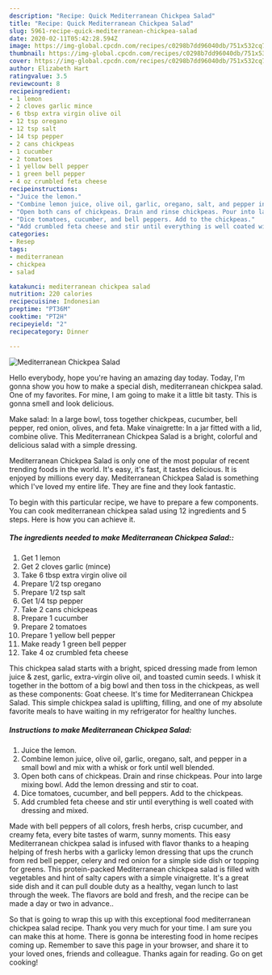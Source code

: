 ```yaml
---
description: "Recipe: Quick Mediterranean Chickpea Salad"
title: "Recipe: Quick Mediterranean Chickpea Salad"
slug: 5961-recipe-quick-mediterranean-chickpea-salad
date: 2020-02-11T05:42:28.594Z
image: https://img-global.cpcdn.com/recipes/c0298b7dd96040db/751x532cq70/mediterranean-chickpea-salad-recipe-main-photo.jpg
thumbnail: https://img-global.cpcdn.com/recipes/c0298b7dd96040db/751x532cq70/mediterranean-chickpea-salad-recipe-main-photo.jpg
cover: https://img-global.cpcdn.com/recipes/c0298b7dd96040db/751x532cq70/mediterranean-chickpea-salad-recipe-main-photo.jpg
author: Elizabeth Hart
ratingvalue: 3.5
reviewcount: 8
recipeingredient:
- 1 lemon
- 2 cloves garlic mince
- 6 tbsp extra virgin olive oil
- 12 tsp oregano
- 12 tsp salt
- 14 tsp pepper
- 2 cans chickpeas
- 1 cucumber
- 2 tomatoes
- 1 yellow bell pepper
- 1 green bell pepper
- 4 oz crumbled feta cheese
recipeinstructions:
- "Juice the lemon."
- "Combine lemon juice, olive oil, garlic, oregano, salt, and pepper in a small bowl and mix with a whisk or fork until well blended."
- "Open both cans of chickpeas. Drain and rinse chickpeas. Pour into large mixing bowl. Add the lemon dressing and stir to coat."
- "Dice tomatoes, cucumber, and bell peppers. Add to the chickpeas."
- "Add crumbled feta cheese and stir until everything is well coated with dressing and mixed."
categories:
- Resep
tags:
- mediterranean
- chickpea
- salad

katakunci: mediterranean chickpea salad
nutrition: 220 calories
recipecuisine: Indonesian
preptime: "PT36M"
cooktime: "PT2H"
recipeyield: "2"
recipecategory: Dinner

---
```



![Mediterranean Chickpea Salad](https://img-global.cpcdn.com/recipes/c0298b7dd96040db/751x532cq70/mediterranean-chickpea-salad-recipe-main-photo.jpg)

Hello everybody, hope you're having an amazing day today. Today, I'm gonna show you how to make a special dish, mediterranean chickpea salad. One of my favorites. For mine, I am going to make it a little bit tasty. This is gonna smell and look delicious.

Make salad: In a large bowl, toss together chickpeas, cucumber, bell pepper, red onion, olives, and feta. Make vinaigrette: In a jar fitted with a lid, combine olive. This Mediterranean Chickpea Salad is a bright, colorful and delicious salad with a simple dressing.

Mediterranean Chickpea Salad is only one of the most popular of recent trending foods in the world. It's easy, it's fast, it tastes delicious. It is enjoyed by millions every day. Mediterranean Chickpea Salad is something which I've loved my entire life. They are fine and they look fantastic.


To begin with this particular recipe, we have to prepare a few components. You can cook mediterranean chickpea salad using 12 ingredients and 5 steps. Here is how you can achieve it.

##### The ingredients needed to make Mediterranean Chickpea Salad::

1. Get 1 lemon
1. Get 2 cloves garlic (mince)
1. Take 6 tbsp extra virgin olive oil
1. Prepare 1/2 tsp oregano
1. Prepare 1/2 tsp salt
1. Get 1/4 tsp pepper
1. Take 2 cans chickpeas
1. Prepare 1 cucumber
1. Prepare 2 tomatoes
1. Prepare 1 yellow bell pepper
1. Make ready 1 green bell pepper
1. Take 4 oz crumbled feta cheese


This chickpea salad starts with a bright, spiced dressing made from lemon juice &amp; zest, garlic, extra-virgin olive oil, and toasted cumin seeds. I whisk it together in the bottom of a big bowl and then toss in the chickpeas, as well as these components: Goat cheese. It&#39;s time for Mediterranean Chickpea Salad. This simple chickpea salad is uplifting, filling, and one of my absolute favorite meals to have waiting in my refrigerator for healthy lunches. 

##### Instructions to make Mediterranean Chickpea Salad:

1. Juice the lemon.
1. Combine lemon juice, olive oil, garlic, oregano, salt, and pepper in a small bowl and mix with a whisk or fork until well blended.
1. Open both cans of chickpeas. Drain and rinse chickpeas. Pour into large mixing bowl. Add the lemon dressing and stir to coat.
1. Dice tomatoes, cucumber, and bell peppers. Add to the chickpeas.
1. Add crumbled feta cheese and stir until everything is well coated with dressing and mixed.


Made with bell peppers of all colors, fresh herbs, crisp cucumber, and creamy feta, every bite tastes of warm, sunny moments. This easy Mediterranean chickpea salad is infused with flavor thanks to a heaping helping of fresh herbs with a garlicky lemon dressing that ups the crunch from red bell pepper, celery and red onion for a simple side dish or topping for greens. This protein-packed Mediterranean chickpea salad is filled with vegetables and hint of salty capers with a simple vinaigrette. It&#39;s a great side dish and it can pull double duty as a healthy, vegan lunch to last through the week. The flavors are bold and fresh, and the recipe can be made a day or two in advance.. 

So that is going to wrap this up with this exceptional food mediterranean chickpea salad recipe. Thank you very much for your time. I am sure you can make this at home. There is gonna be interesting food in home recipes coming up. Remember to save this page in your browser, and share it to your loved ones, friends and colleague. Thanks again for reading. Go on get cooking!
